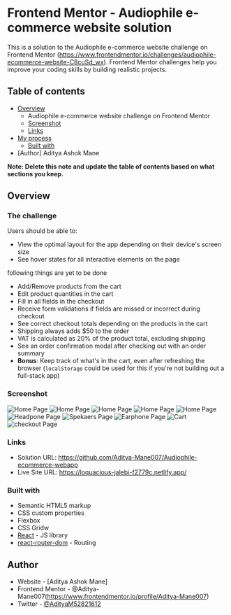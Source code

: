 # Frontend Mentor - Audiophile e-commerce website solution

This is a solution to the Audiophile e-commerce website challenge on Frontend Mentor (https://www.frontendmentor.io/challenges/audiophile-ecommerce-website-C8cuSd_wx). Frontend Mentor challenges help you improve your coding skills by building realistic projects.

## Table of contents

- [Overview](#overview)
  - Audiophile e-commerce website challenge on Frontend Mentor
  - [Screenshot](#screenshot)
  - [Links](#links)
- [My process](#my-process)
  - [Built with](#built-with)
- [Author] Aditya Ashok Mane

**Note: Delete this note and update the table of contents based on what sections you keep.**

## Overview

### The challenge

Users should be able to:

- View the optimal layout for the app depending on their device's screen size
- See hover states for all interactive elements on the page

following things are yet to be done
- Add/Remove products from the cart 
- Edit product quantities in the cart
- Fill in all fields in the checkout 
- Receive form validations if fields are missed or incorrect during checkout 
- See correct checkout totals depending on the products in the cart 
- Shipping always adds $50 to the order 
- VAT is calculated as 20% of the product total, excluding shipping
- See an order confirmation modal after checking out with an order summary 
- **Bonus**: Keep track of what's in the cart, even after refreshing the browser (`localStorage` could be used for this if you're not building out a full-stack app) 

### Screenshot

![Home Page](image-1.png)
![Home Page](image-2.png)
![Home Page](image-3.png)
![Home Page](image-4.png)
![Home Page](image-5.png)
![Headpone Page](image-6.png)
![Spekaers Page](image-7.png)
![Earphone Page](image-8.png)
![Cart](image-9.png)
![checkout Page](image-10.png)

### Links

- Solution URL:  https://github.com/Aditya-Mane007/Audiophile-ecommerce-webapp
- Live Site URL: https://loquacious-jalebi-f2779c.netlify.app/

### Built with

- Semantic HTML5 markup
- CSS custom properties
- Flexbox
- CSS Gridw
- [React](https://reactjs.org/) - JS library
- [react-router-dom](https://reactrouter.com/en/main) - Routing

## Author

- Website - [Aditya Ashok Mane]
- Frontend Mentor - @Aditya-Mane007(https://www.frontendmentor.io/profile/Aditya-Mane007)
- Twitter - [@AdityaM52821612](https://twitter.com/AdityaM52821612)
